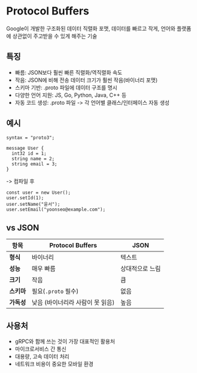 # Protocol Buffers

Google이 개발한 구조화된 데이터 직렬화 포맷, 데이터를 빠르고 작게, 언어와 플랫폼에 상관없이 주고받을 수 있게 해주는 기술

## 특징

- 빠름: JSON보다 훨씬 빠른 직렬화/역직렬화 속도
- 작음: JSON에 비해 전송 데이터 크기가 훨씬 작음(바이너리 포맷)
- 스키마 기반: .proto 파일에 데이터 구조를 명시
- 다양한 언어 지원: JS, Go, Python, Java, C++ 등
- 자동 코드 생성: .proto 파일 -> 각 언어별 클래스/인터페이스 자동 생성

## 예시

```
syntax = "proto3";

message User {
  int32 id = 1;
  string name = 2;
  string email = 3;
}
```

-> 컴파일 후

```
const user = new User();
user.setId(1);
user.setName("윤서");
user.setEmail("yoonseo@example.com");
```

## vs JSON

| 항목      | Protocol Buffers    | JSON     |
| ------- | ------------------- | -------- |
| **형식**  | 바이너리                | 텍스트      |
| **성능**  | 매우 빠름               | 상대적으로 느림 |
| **크기**  | 작음                  | 큼        |
| **스키마** | 필요(`.proto` 필수)    | 없음       |
| **가독성** | 낮음 (바이너리라 사람이 못 읽음) | 높음       |

## 사용처

- gRPC와 함께 쓰는 것이 가장 대표적인 활용처
- 마이크로서비스 간 통신
- 대용량, 고속 데이터 처리
- 네트워크 비용이 중요한 모바일 환경

